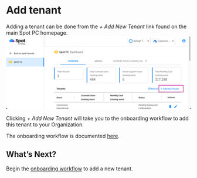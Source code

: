 <meta name="robots" content="noindex">

# Add tenant

Adding a tenant can be done from the _+ Add New Tenant_ link found on the main Spot PC homepage.
<br><img src="/spot-pc/_media/tutorials-add-tenant-01.png" />

Clicking _+ Add New Tenant_ will take you to the onboarding workflow to add this tenant to your Organization.

The onboarding workflow is documented [here](spot-pc/getting-started/onboarding-workflow/).

## What’s Next?

Begin the [onboarding workflow](spot-pc/getting-started/onboarding-workflow/) to add a new tenant.
